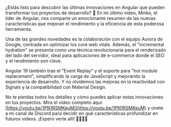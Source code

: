 ¿Estás listo para descubrir las últimas innovaciones en Angular que pueden transformar tus proyectos de desarrollo? 🚀 En mi último video, Minko, el líder de Angular, nos comparte un emocionante resumen de las nuevas características que mejoran el rendimiento y la eficiencia de esta poderosa herramienta.

Una de las grandes novedades es la colaboración con el equipo Aurora de Google, centrada en optimizar los core web vitals. Además, el "incremental hydration" se presenta como una técnica revolucionaria para el renderizado del lado del servidor, ideal para aplicaciones de e-commerce donde el SEO y el rendimiento son clave.

Angular 19 también trae el "Event Replay" y el soporte para "hot module replacement", simplificando la carga de JavaScript y mejorando la experiencia de desarrollo. Y no olvidemos las mejoras en la reactividad con Signals y la compatibilidad con Material Design.

No te pierdas todos los detalles y cómo puedes aplicar estas innovaciones en tus proyectos. Mira el video completo aquí: [https://youtu.be/1PN1RSMKeuM](https://youtu.be/1PN1RSMKeuM) y únete a mi canal de Discord para decidir en qué características profundizar en futuros videos. ¡Espero verte allí! 👨‍💻👩‍💻